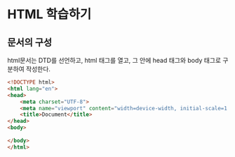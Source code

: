 # HTML 학습하기

## 문서의 구성

html문서는 DTD를 선언하고, html 태그를 열고, 그 안에 head 태그와 body 태그로 구분하여 작성한다.

```html
<!DOCTYPE html>
<html lang="en">
<head>
    <meta charset="UTF-8">
    <meta name="viewport" content="width=device-width, initial-scale=1.0">
    <title>Document</title>
</head>
<body>
    
</body>
</html>
```

